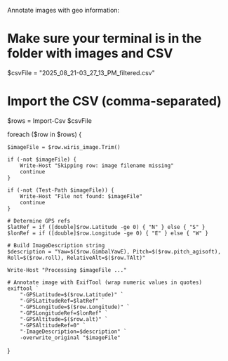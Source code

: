 
Annotate images with geo information:


# Make sure your terminal is in the folder with images and CSV
$csvFile = "2025_08_21-03_27_13_PM_filtered.csv"

# Import the CSV (comma-separated)
$rows = Import-Csv $csvFile

foreach ($row in $rows) {

    $imageFile = $row.wiris_image.Trim()
    
    if (-not $imageFile) {
        Write-Host "Skipping row: image filename missing"
        continue
    }
    
    if (-not (Test-Path $imageFile)) {
        Write-Host "File not found: $imageFile"
        continue
    }

    # Determine GPS refs
    $latRef = if ([double]$row.Latitude -ge 0) { "N" } else { "S" }
    $lonRef = if ([double]$row.Longitude -ge 0) { "E" } else { "W" }

    # Build ImageDescription string
    $description = "Yaw=$($row.GimbalYawE), Pitch=$($row.pitch_agisoft), Roll=$($row.roll), RelativeAlt=$($row.TAlt)"

    Write-Host "Processing $imageFile ..."

    # Annotate image with ExifTool (wrap numeric values in quotes)
    exiftool `
        "-GPSLatitude=$($row.Latitude)" `
        "-GPSLatitudeRef=$latRef" `
        "-GPSLongitude=$($row.Longitude)" `
        "-GPSLongitudeRef=$lonRef" `
        "-GPSAltitude=$($row.alt)" `
        "-GPSAltitudeRef=0" `
        "-ImageDescription=$description" `
        -overwrite_original "$imageFile"
}
